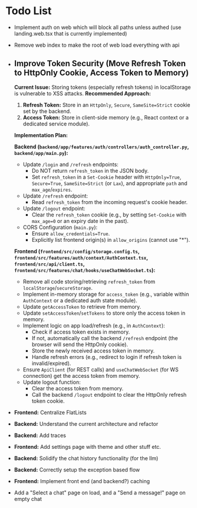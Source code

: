 # Todo List

- Implement auth on web which will block all paths unless authed (use landing.web.tsx that is currently implemented)
- Remove web index to make the root of web load everything with api

- ## Improve Token Security (Move Refresh Token to HttpOnly Cookie, Access Token to Memory)
  **Current Issue:** Storing tokens (especially refresh tokens) in localStorage is vulnerable to XSS attacks.
  **Recommended Approach:**
  1. **Refresh Token:** Store in an `HttpOnly`, `Secure`, `SameSite=Strict` cookie set by the backend.
  2. **Access Token:** Store in client-side memory (e.g., React context or a dedicated service module).

  **Implementation Plan:**

  **Backend (`backend/app/features/auth/controllers/auth_controller.py`, `backend/app/main.py`):**
    - Update `/login` and `/refresh` endpoints:
      - Do NOT return `refresh_token` in the JSON body.
      - Set `refresh_token` in a `Set-Cookie` header with `HttpOnly=True`, `Secure=True`, `SameSite=Strict` (or `Lax`), and appropriate `path` and `max_age`/`expires`.
    - Update `/refresh` endpoint:
      - Read `refresh_token` from the incoming request's cookie header.
    - Update `/logout` endpoint:
      - Clear the `refresh_token` cookie (e.g., by setting `Set-Cookie` with `max_age=0` or an expiry date in the past).
    - CORS Configuration (`main.py`):
      - Ensure `allow_credentials=True`.
      - Explicitly list frontend origin(s) in `allow_origins` (cannot use "*").

  **Frontend (`frontend/src/config/storage.config.ts`, `frontend/src/features/auth/context/AuthContext.tsx`, `frontend/src/api/client.ts`, `frontend/src/features/chat/hooks/useChatWebSocket.ts`):**
    - Remove all code storing/retrieving `refresh_token` from `localStorage`/`secureStorage`.
    - Implement in-memory storage for `access_token` (e.g., variable within `AuthContext` or a dedicated auth state module).
    - Update `getAccessToken` to retrieve from memory.
    - Update `setAccessToken`/`setTokens` to store only the access token in memory.
    - Implement logic on app load/refresh (e.g., in `AuthContext`):
      - Check if access token exists in memory.
      - If not, automatically call the backend `/refresh` endpoint (the browser will send the HttpOnly cookie).
      - Store the newly received access token in memory.
      - Handle refresh errors (e.g., redirect to login if refresh token is invalid/expired).
    - Ensure `ApiClient` (for REST calls) and `useChatWebSocket` (for WS connection) get the access token from memory.
    - Update logout function:
      - Clear the access token from memory.
      - Call the backend `/logout` endpoint to clear the HttpOnly refresh token cookie.


- **Frontend:** Centralize FlatLists

- **Backend:** Understand the current architecture and refactor

- **Backend:** Add traces

- **Frontend:** Add settings page with theme and other stuff etc.

- **Backend:** Solidify the chat history functionality (for the llm)

- **Backend:** Correctly setup the exception based flow

- **Frontend:** Implement front end (and backend?) caching
- Add a "Select a chat" page on load, and a "Send a message!" page on empty chat